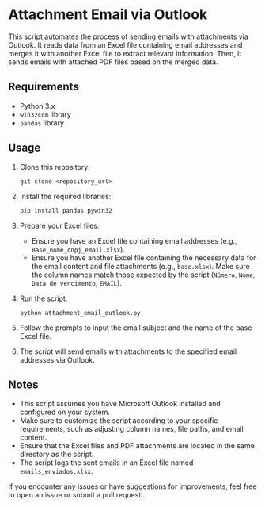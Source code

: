 # Attachment Email via Outlook

This script automates the process of sending emails with attachments via Outlook. It reads data from an Excel file containing email addresses and merges it with another Excel file to extract relevant information. Then, it sends emails with attached PDF files based on the merged data.

## Requirements

- Python 3.x
- `win32com` library
- `pandas` library

## Usage

1. Clone this repository:

    ```
    git clone <repository_url>
    ```

2. Install the required libraries:

    ```
    pip install pandas pywin32
    ```

3. Prepare your Excel files:
   
   - Ensure you have an Excel file containing email addresses (e.g., `Base_nome_cnpj_email.xlsx`).
   - Ensure you have another Excel file containing the necessary data for the email content and file attachments (e.g., `base.xlsx`). Make sure the column names match those expected by the script (`Número`, `Nome`, `Data de vencimento`, `EMAIL`).

4. Run the script:

    ```
    python attachment_email_outlook.py
    ```

5. Follow the prompts to input the email subject and the name of the base Excel file.

6. The script will send emails with attachments to the specified email addresses via Outlook.

## Notes

- This script assumes you have Microsoft Outlook installed and configured on your system.
- Make sure to customize the script according to your specific requirements, such as adjusting column names, file paths, and email content.
- Ensure that the Excel files and PDF attachments are located in the same directory as the script.
- The script logs the sent emails in an Excel file named `emails_enviados.xlsx`.

If you encounter any issues or have suggestions for improvements, feel free to open an issue or submit a pull request!
